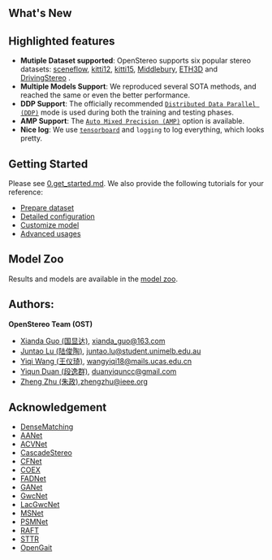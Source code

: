 ## What's New

## Highlighted features
- **Mutiple Dataset supported**: OpenStereo supports six popular stereo datasets: [sceneflow](?), [kitti12](?), [kitti15](?), [Middlebury](?), [ETH3D](?) and  [DrivingStereo](?) .
- **Multiple Models Support**: We reproduced several SOTA methods, and reached the same or even the better performance. 
- **DDP Support**: The officially recommended [`Distributed Data Parallel (DDP)`](https://pytorch.org/tutorials/intermediate/ddp_tutorial.html) mode is used during both the training and testing phases.
- **AMP Support**: The [`Auto Mixed Precision (AMP)`](https://pytorch.org/tutorials/recipes/recipes/amp_recipe.html?highlight=amp) option is available.
- **Nice log**: We use [`tensorboard`](https://pytorch.org/docs/stable/tensorboard.html) and `logging` to log everything, which looks pretty.


## Getting Started

Please see [0.get_started.md](docs/0.get_started.md). We also provide the following tutorials for your reference:
- [Prepare dataset](docs/2.prepare_dataset.md)
- [Detailed configuration](docs/3.detailed_config.md)
- [Customize model](docs/4.how_to_create_your_model.md)
- [Advanced usages](docs/5.advanced_usages.md) 

## Model Zoo
Results and models are available in the [model zoo](docs/1.model_zoo.md).


## Authors:
**OpenStereo Team (OST)**
- [Xianda Guo (国显达)](https://scholar.google.com.hk/citations?hl=zh-CN&user=jPvOqgYAAAAJ), xianda_guo@163.com
- [Juntao Lu (陆俊陶)](https://github.com/ralph0813), juntao.lu@student.unimelb.edu.au
- [Yiqi Wang (王仪琦)](), wangyiqi18@mails.ucas.edu.cn
- [Yiqun Duan (段逸群)](https://github.com/duanyiqun), duanyiquncc@gmail.com
- [Zheng Zhu (朱政)](https://scholar.google.com.hk/citations?user=NmwjI0AAAAAJ&hl=zh-CN),zhengzhu@ieee.org


## Acknowledgement
- [DenseMatching](https://github.com/DeepMotionAIResearch/DenseMatchingBenchmark)
- [AANet](https://github.com/haofeixu/aanet)
- [ACVNet](https://github.com/gangweiX/ACVNet)
- [CascadeStereo](https://github.com/alibaba/cascade-stereo)
- [CFNet](https://github.com/gallenszl/CFNet)
- [COEX](https://github.com/antabangun/coex)
- [FADNet](https://github.com/HKBU-HPML/FADNet)
- [GANet](https://github.com/feihuzhang/GANet)
- [GwcNet](https://github.com/xy-guo/GwcNet)
- [LacGwcNet](https://github.com/SpadeLiu/Lac-GwcNet)
- [MSNet](https://github.com/cogsys-tuebingen/mobilestereonet)
- [PSMNet](https://github.com/JiaRenChang/PSMNet)
- [RAFT](https://github.com/princeton-vl/RAFT-Stereo)
- [STTR](https://github.com/mli0603/stereo-transformer)
- [OpenGait](https://github.com/ShiqiYu/OpenGait)
